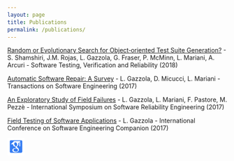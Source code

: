 ```yaml
---
layout: page
title: Publications
permalink: /publications/
---
```


[Random or Evolutionary Search for Object‐oriented Test Suite Generation?](https://onlinelibrary.wiley.com/doi/full/10.1002/stvr.1660) - S. Shamshiri, J.M. Rojas, L. Gazzola, G. Fraser, P. McMinn, L. Mariani, A. Arcuri - Software Testing, Verification and Reliability (2018)

[Automatic Software Repair: A Survey](https://ieeexplore.ieee.org/abstract/document/8089448/) - L. Gazzola, D. Micucci, L. Mariani - Transactions on Software Engineering (2017)

[An Exploratory Study of Field Failures](https://ieeexplore.ieee.org/document/8109074) - L. Gazzola, L. Mariani, F. Pastore, M. Pezzè - International Symposium on Software Reliability Engineering (2017)

[Field Testing of Software Applications](https://ieeexplore.ieee.org/document/7965376) - L. Gazzola - International Conference on Software Engineering Companion (2017)

[<img src="/images/scholar.png" width="40">](https://scholar.google.co.uk/citations?user=Kes52mkAAAAJ)

